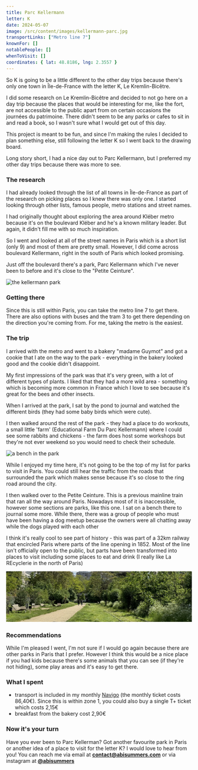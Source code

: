 ```yaml
---
title: Parc Kellermann
letter: K
date: 2024-05-07
image: /src/content/images/kellermann-parc.jpg
transportLinks: ["Metro line 7"]
knownFor: []
notablePeople: []
whenToVisit: []
coordinates: { lat: 48.8186, lng: 2.3557 }
---
```


So K is going to be a little different to the other day trips because there's only one town in Île-de-France with the letter K, Le Kremlin-Bicêtre.

I did some research on Le Kremlin-Bicêtre and decided to not go here on a day trip because the places that would be interesting for me, like the fort, are not accessible to the public apart from on certain occasions the journées du patrimoine. There didn't seem to be any parks or cafes to sit in and read a book, so I wasn't sure what I would get out of this day.

This project is meant to be fun, and since I'm making the rules I decided to plan something else, still following the letter K so I went back to the drawing board.

Long story short, I had a nice day out to Parc Kellermann, but I preferred my other day trips because there was more to see.

### The research

I had already looked through the list of all towns in Île-de-France as part of the research on picking places so I knew there was only one. I started looking through other lists, famous people, metro stations and street names.

I had originally thought about exploring the area around Kléber metro because it's on the boulevard Kléber and he's a known military leader. But again, it didn't fill me with so much inspiration.

So I went and looked at all of the street names in Paris which is a short list (only 9) and most of them are pretty small. However, I did come across boulevard Kellermann, right in the south of Paris which looked promising.

Just off the boulevard there's a park, Parc Kellermann which I've never been to before and it's close to the "Petite Ceinture".

![the kellermann park](../images/kellermann-parc.jpg)

### Getting there

Since this is still within Paris, you can take the metro line 7 to get there. There are also options with buses and the tram 3 to get there depending on the direction you're coming from. For me, taking the metro is the easiest.

### The trip

I arrived with the metro and went to a bakery "madame Guymot" and got a cookie that I ate on the way to the park - everything in the bakery looked good and the cookie didn't disappoint.

My first impressions of the park was that it's very green, with a lot of different types of plants. I liked that they had a more wild area - something which is becoming more common in France which I love to see because it's great for the bees and other insects.

When I arrived at the park, I sat by the pond to journal and watched the different birds (they had some baby birds which were cute).

I then walked around the rest of the park - they had a place to do workouts, a small little 'farm' (Educational Farm Du Parc Kellermann) where I could see some rabbits and chickens - the farm does host some workshops but they're not ever weekend so you would need to check their schedule.

![a bench in the park](../images/kellermann-bench.jpg)

While I enjoyed my time here, it's not going to be the top of my list for parks to visit in Paris. You could still hear the traffic from the roads that surrounded the park which makes sense because it's so close to the ring road around the city.

I then walked over to the Petite Ceinture. This is a previous mainline train that ran all the way around Paris. Nowadays most of it is inaccessible, however some sections are parks, like this one. I sat on a bench there to journal some more. While there, there was a group of people who must have been having a dog meetup because the owners were all chatting away while the dogs played with each other

I think it's really cool to see part of history - this was part of a 32km railway that encircled Paris where parts of the line opening in 1852. Most of the line isn't officially open to the public, but parts have been transformed into places to visit including some places to eat and drink (I really like La REcyclerie in the north of Paris)

![the petite ceinture](../images/kellermann-petite-ceinture.jpg)

### Recommendations

While I'm pleased I went, I'm not sure if I would go again because there are other parks in Paris that I prefer. However I think this would be a nice place if you had kids because there's some animals that you can see (if they're not hiding), some play areas and it's easy to get there.

### What I spent

- transport is included in my monthly [Navigo](https://abisummers.com/articles/navigo) (the monthly ticket costs 86,40€). Since this is within zone 1, you could also buy a single T+ ticket which costs 2,15€
- breakfast from the bakery cost 2,90€

### Now it's your turn

Have you ever been to Parc Kellerman? Got another favourite park in Paris or another idea of a place to visit for the letter K? I would love to hear from you! You can reach me via email at **[contact@abisummers.com](mailto:contact@abisummers.com)** or via instagram at **[@abisummers](https://www.instagram.com/abisummers/)**
